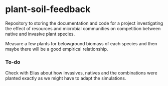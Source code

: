 # plant-soil-feedback
Repository to storing the documentation and code for a project investigating the effect of resources and microbial communities on competition between native and invasive plant species.

Measure a few plants for belowground biomass of each species and then maybe there will be a good empirical relationship.

### To-do

Check with Elias about how invasives, natives and the combinations were planted exactly as we might have to adapt the simulations.